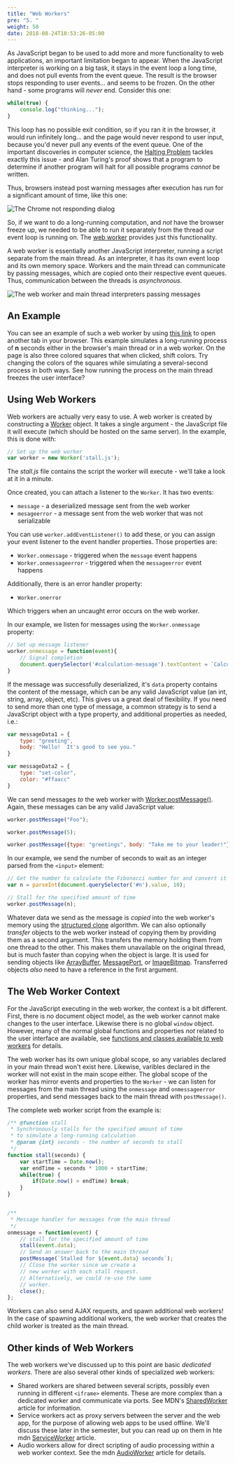 ```yaml
---
title: "Web Workers"
pre: "5. "
weight: 50
date: 2018-08-24T10:53:26-05:00
---
```


As JavaScript began to be used to add more and more functionality to web applications, an important limitation began to appear.  When the JavaScript interpreter is working on a big task, it stays in the event loop a long time, and does not pull events from the event queue.  The result is the browser stops responding to user events... and seems to be frozen.  On the other hand - some programs will _never_ end.  Consider this one:

```js
while(true) {
    console.log("thinking...");
}
```

This loop has no possible exit condition, so if you ran it in the browser, it would run infinitely long... and the page would never respond to user input, because you'd never pull any events of the event queue.  One of the important discoveries in computer science, the [Halting Problem](https://en.wikipedia.org/wiki/Halting_problem) tackles exactly this issue - and Alan Turing's proof shows that a program to determine if another program will halt for all possible programs _cannot_ be written.  

Thus, browsers instead post warning messages after execution has run for a significant amount of time, like this one:

![The Chrome not responding dialog](/images/3.5.1.jpg)

So, if we want to do a long-running computation, and _not_ have the browser freeze up, we needed to be able to run it separately from the thread our event loop is running on.  The [web worker](https://developer.mozilla.org/en-US/docs/Web/API/Web_Workers_API/Using_web_workers) provides just this functionality.

A web worker is essentially another JavaScript interpreter, running a script separate from the main thread.  As an interpreter, it has its own event loop and its own memory space.  Workers and the main thread can communicate by passing messages, which are copied onto their respective event queues. Thus, communication between the threads is _asynchronous_.

![The web worker and main thread interpreters passing messages](/images/3.5.2.png)

## An Example
You can see an example of such a web worker by using <a href='/examples/3.5.1/index.html' target='_blank'>this link</a> to open another tab in your browser.  This example simulates a long-running process of **n** seconds either in the browser's main thread or in a web worker.  On the page is also three colored squares that when clicked, shift colors.  Try changing the colors of the squares while simulating a several-second process in both ways.  See how running the process on the main thread freezes the user interface?

## Using Web Workers

Web workers are actually very easy to use.  A web worker is created by constructing a [Worker](https://developer.mozilla.org/en-US/docs/Web/API/Worker) object.  It takes a single argument - the JavaScript file it will execute (which should be hosted on the same server).  In the example, this is done with:

```js
// Set up the web worker
var worker = new Worker('stall.js');
```

The _stall.js_ file contains the script the worker will execute - we'll take a look at it in a minute.

Once created, you can attach a listener to the `Worker`.  It has two events:

* `message` - a deserialized message sent from the web worker 
* `mesageerror` - a message sent from the web worker that was not serializable

You can use `worker.addEventListener()` to add these, or you can assign your event listener to the event handler properties.  Those properties are:

* `Worker.onmessage` - triggered when the `message` event happens
* `Worker.onmessageerror` - triggered when the `messageerror` event happens

Additionally, there is an error handler property:

* `Worker.onerror`

Which triggers when an uncaught error occurs on the web worker.

In our example, we listen for messages using the `Worker.onmessage` property:

```js
// Set up message listener
worker.onmessage = function(event){
    // Signal completion
    document.querySelector('#calculation-message').textContent = `Calculation complete!`;
}
```

If the message was successfully deserialized, it's `data` property contains the content of the message, which can be any valid JavaScript value (an int, string, array, object, etc). This gives us a great deal of flexibility.  If you need to send more than one type of message, a common strategy is to send a JavaScript object with a type property, and additional properties as needed, i.e.:

```js
var messageData1 = {
    type: "greeting",
    body: "Hello!  It's good to see you."
}

var messageData2 = {
    type: "set-color",
    color: "#ffaacc"
}
```

We can send messages _to_ the web worker with [Worker.postMessage()](https://developer.mozilla.org/en-US/docs/Web/API/Worker/postMessage).  Again, these messages can be any valid JavaScript value:

```js
worker.postMessage("Foo");

worker.postMessage(5);

worker.postMessage({type: "greetings", body: "Take me to your leader!"});
```

In our example, we send the number of seconds to wait as an integer parsed from the `<input>` element:

```js
// Get the number to calculate the Fibonacci number for and convert it from a string to a base 10 integer
var n = parseInt(document.querySelector('#n').value, 10);

// Stall for the specified amount of time
worker.postMessage(n);
```

Whatever data we send as the message is _copied_ into the web worker's memory using the [structured clone](https://developer.mozilla.org/en-US/docs/Web/Guide/DOM/The_structured_clone_algorithm) algorithm.  We can also optionally _transfer_ objects to the web worker instead of copying them by providing them as a second argument. This transfers the memory holding them from one thread to the other. This makes them unavailable on the original thread, but is much faster than copying when the object is large.  It is used for sending objects like [ArrayBuffer](https://developer.mozilla.org/en-US/docs/Web/API/ArrayBuffer), [MessagePort](https://developer.mozilla.org/en-US/docs/Web/API/MessagePort), or [ImageBitmap](https://developer.mozilla.org/en-US/docs/Web/API/ImageBitmap).  Transferred objects _also_ need to have a reference in the first argument.

## The Web Worker Context

For the JavaScript executing in the web worker, the context is a bit different.  First, there is no document object model, as the web worker cannot make changes to the user interface.  Likewise there is no global `window` object.  However, many of the normal global functions and properties _not_ related to the user interface are available, see [functions and classes available to web workers](https://developer.mozilla.org/en-US/docs/Web/API/Worker/Functions_and_classes_available_to_workers) for details.  

The web worker has its own unique global scope, so any variables declared in your main thread won't exist here.  Likewise, varibles declared in the worker will not exist in the main scope either.  The global scope of the worker has mirror events and properties to the `Worker` - we can listen for messages from the main thread using the `onmessage` and `onmessageerror` properties, and send messages back to the main thread with `postMessage()`.  

The complete web worker script from the example is:

```js
/** @function stall 
 * Synchronously stalls for the specified amount of time 
 * to simulate a long-running calculation
 * @param {int} seconds - the number of seconds to stall
 */
function stall(seconds) {
    var startTime = Date.now();
    var endTime = seconds * 1000 + startTime;
    while(true) {
        if(Date.now() > endTime) break;
    }
}


/**
 * Message handler for messages from the main thread
 */
onmessage = function(event) {
    // stall for the specified amount of time 
    stall(event.data);
    // Send an answer back to the main thread
    postMessage(`Stalled for ${event.data} seconds`);
    // Close the worker since we create a
    // new worker with each stall request.
    // Alternatively, we could re-use the same
    // worker.
    close();
};
```

Workers can also send AJAX requests, and spawn additional web workers!  In the case of spawning additional workers, the web worker that creates the child worker is treated as the main thread.

## Other kinds of Web Workers

The web workers we've discussed up to this point are basic _dedicated workers_.  There are also several other kinds of specialized web workers:

* Shared workers are shared between several scripts, possibly even running in different `<iframe>` elements.  These are more complex than a dedicated worker and communicate via ports.  See MDN's [SharedWorker](https://developer.mozilla.org/en-US/docs/Web/API/SharedWorker) article for information.
* Service workers act as proxy servers between the server and the web app, for the purpose of allowing web apps to be used offline.  We'll discuss these later in the semester, but you can read up on them in hte mdn [ServiceWorker](https://developer.mozilla.org/en-US/docs/Web/API/ServiceWorker_API) article.
* Audio workers allow for direct scripting of audio processing within a web worker context.  See the mdn [AudioWorker](https://developer.mozilla.org/en-US/docs/Web/API/Web_Audio_API#Audio_Workers) article for details.
